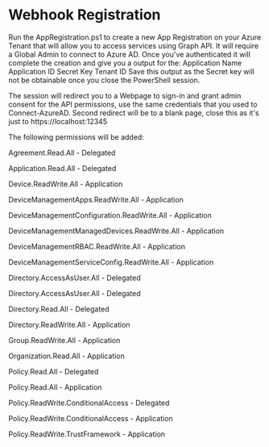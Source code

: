 # Webhook Registration
Run the AppRegistration.ps1 to create a new App Registration on your Azure Tenant that will allow you to access services using Graph API.
It will require a Global Admin to connect to Azure AD.
Once you've authenticated it will complete the creation and give you a output for the: 
  Application Name
  Application ID
  Secret Key
  Tenant ID
Save this output as the Secret key will not be obtainable once you close the PowerShell session.

The session will redirect you to a Webpage to sign-in and grant admin consent for the API permissions, use the same credentials that you used to Connect-AzureAD.
Second redirect will be to a blank page, close this as it's just to https://localhost:12345

The following permissions will be added:

Agreement.Read.All - Delegated
	
Application.Read.All - Delegated
	
Device.ReadWrite.All - Application

DeviceManagementApps.ReadWrite.All - Application

DeviceManagementConfiguration.ReadWrite.All - Application

DeviceManagementManagedDevices.ReadWrite.All - Application

DeviceManagementRBAC.ReadWrite.All - Application

DeviceManagementServiceConfig.ReadWrite.All - Application

Directory.AccessAsUser.All - Delegated

Directory.AccessAsUser.All - Delegated

Directory.Read.All - Delegated

Directory.ReadWrite.All - Application

Group.ReadWrite.All - Application

Organization.Read.All - Application

Policy.Read.All - Delegated

Policy.Read.All - Application

Policy.ReadWrite.ConditionalAccess - Delegated

Policy.ReadWrite.ConditionalAccess - Application

Policy.ReadWrite.TrustFramework - Application

